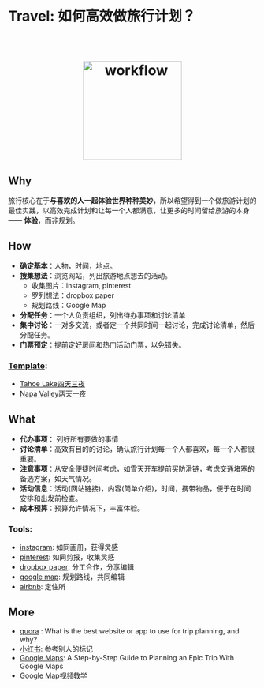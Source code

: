 # Travel: 如何高效做旅行计划？


<h1 align="center">
<br>
  <a href="https://www.google.com/maps/d/u/0/viewer?mid=1yURWf-UrdrJCaAIm1BVciCHXz5Bu30pV&ll=0%2C0&z=9"><img src="https://i.imgur.com/igKfmtV.jpg" alt="workflow" width=200"></a>

</h1>

## Why

旅行核心在于**与喜欢的人一起体验世界种种美妙**，所以希望得到一个做旅游计划的最佳实践，以高效完成计划和让每一个人都满意，让更多的时间留给旅游的本身 —— **体验**，而非规划。

## How

- **确定基本**：人物，时间，地点。
- **搜集想法**：浏览网站，列出旅游地点想去的活动。
	- 收集图片：instagram, pinterest 
	- 罗列想法：dropbox paper
	- 规划路线：Google Map
- **分配任务**：一个人负责组织，列出待办事项和讨论清单
- **集中讨论**：一对多交流，或者定一个共同时间一起讨论，完成讨论清单，然后分配任务。
- **门票预定**：提前定好房间和热门活动门票，以免错失。

### [Template](https://paper.dropbox.com/doc/--AfP2zZwo_BgNlVOIp67vPGuOAg-dkQU34i95AVgmHURQD90E):

- [Tahoe Lake四天三夜](https://paper.dropbox.com/doc/--Ae6lAOZCy51ytmbAjL~oCp_JAg-DU7THgz9KilOmI4nQRDYW)
- [Napa Valley两天一夜](https://paper.dropbox.com/doc/Napa-Valley-EoFfDmKY8K21brE0BTCD3)

## What 

- **代办事项**： 列好所有要做的事情
- **讨论清单**：高效有目的的讨论，确认旅行计划每一个人都喜欢，每一个人都很重要。
- **注意事项**：从安全便捷时间考虑，如雪天开车提前买防滑链，考虑交通堵塞的备选方案，如天气情况。
- **活动信息**：活动(网站链接)，内容(简单介绍)，时间，携带物品，便于在时间安排和出发前检查。
- **成本预算**：预算允许情况下，丰富体验。


### Tools:

- [instagram](https://www.instagram.com/explore/tags/napavalley/?hl=en): 如同画册，获得灵感
- [pinterest](https://www.pinterest.com/ytravelblog/): 如同剪报，收集灵感
- [dropbox paper](https://paper.dropbox.com/doc/--AfP2zZwo_BgNlVOIp67vPGuOAg-dkQU34i95AVgmHURQD90E): 分工合作，分享编辑
- [google map](https://www.youtube.com/watch?v=jC9dtTyD3i4): 规划路线，共同编辑
- [airbnb](https://airbnb.com): 定住所



## More 

- [quora](https://www.quora.com/What-is-the-best-website-or-app-to-use-for-trip-planning-and-why) : What is the best website or app to use for trip planning, and why?
- [小红书](https://www.xiaohongshu.com/search_result/napa): 参考别人的标记
- [Google Maps](https://www.livelikeitstheweekend.com/google-maps-trip-planner/): A Step-by-Step Guide to Planning an Epic Trip With Google Maps
- [Google Map视频教学](https://www.youtube.com/watch?v=jC9dtTyD3i4)